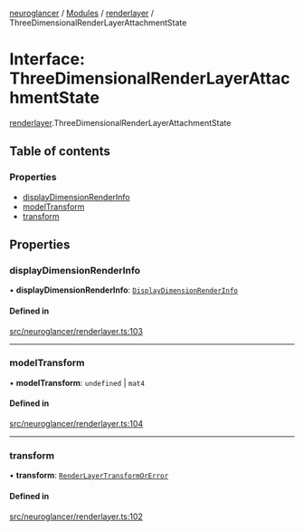 [neuroglancer](../README.md) / [Modules](../modules.md) / [renderlayer](../modules/renderlayer.md) / ThreeDimensionalRenderLayerAttachmentState

# Interface: ThreeDimensionalRenderLayerAttachmentState

[renderlayer](../modules/renderlayer.md).ThreeDimensionalRenderLayerAttachmentState

## Table of contents

### Properties

- [displayDimensionRenderInfo](renderlayer.ThreeDimensionalRenderLayerAttachmentState.md#displaydimensionrenderinfo)
- [modelTransform](renderlayer.ThreeDimensionalRenderLayerAttachmentState.md#modeltransform)
- [transform](renderlayer.ThreeDimensionalRenderLayerAttachmentState.md#transform)

## Properties

### displayDimensionRenderInfo

• **displayDimensionRenderInfo**: [`DisplayDimensionRenderInfo`](navigation_state.DisplayDimensionRenderInfo.md)

#### Defined in

[src/neuroglancer/renderlayer.ts:103](https://github.com/ActiveBrainAtlas2/neuroglancer/blob/285e65d7/src/neuroglancer/renderlayer.ts#L103)

___

### modelTransform

• **modelTransform**: `undefined` \| `mat4`

#### Defined in

[src/neuroglancer/renderlayer.ts:104](https://github.com/ActiveBrainAtlas2/neuroglancer/blob/285e65d7/src/neuroglancer/renderlayer.ts#L104)

___

### transform

• **transform**: [`RenderLayerTransformOrError`](../modules/render_coordinate_transform.md#renderlayertransformorerror)

#### Defined in

[src/neuroglancer/renderlayer.ts:102](https://github.com/ActiveBrainAtlas2/neuroglancer/blob/285e65d7/src/neuroglancer/renderlayer.ts#L102)
